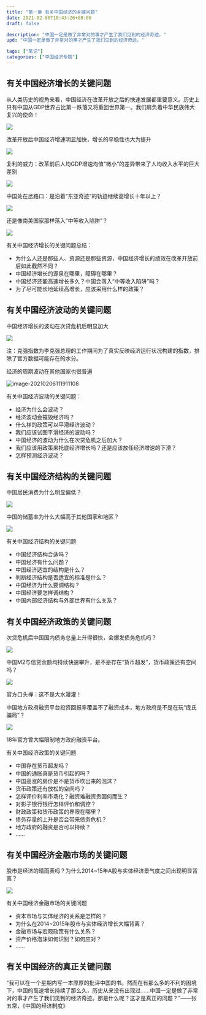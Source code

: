 ```yaml
---
title: "第一章 有关中国经济的关键问题"
date: 2021-02-06T10:43:26+08:00
draft: false

description: "中国一定是做了非常对的事才产生了我们见到的经济奇迹。"
upd: "中国一定是做了非常对的事才产生了我们见到的经济奇迹。"

tags: ["笔记"]
categories: ["中国经济专题"]
---
```


<!--more-->

## 有关中国经济增长的关键问题

从人类历史的视角来看，中国经济在改革开放之后的快速发展都重要意义。历史上只有中国从GDP世界占比第一跌落又将重回世界第一。我们肩负着中华民族伟大复兴的使命！

![](https://cdn.jsdelivr.net/gh/henrywu97/FigBed/Figs/20210206104851.png)

改革开放后中国经济增速明显加快，增长的平稳性也大为提升

![](https://cdn.jsdelivr.net/gh/henrywu97/FigBed@master/Figs/20210206105241.png)

复利的威力：改革前后人均GDP增速均值“微小”的差异带来了人均收入水平的巨大差别

![](https://cdn.jsdelivr.net/gh/henrywu97/FigBed/Figs/20210206105244.png)

中国处在岔路口：是沿着“东亚奇迹”的轨迹继续高增长十年以上？

![](https://cdn.jsdelivr.net/gh/henrywu97/FigBed/Figs/20210206105533.png)

还是像南美国家那样落入“中等收入陷阱”？

![](https://cdn.jsdelivr.net/gh/henrywu97/FigBed/Figs/20210206105626.png)

有关中国经济增长的关键问题总结：

- 为什么人还是那些人、资源还是那些资源，中国经济增长的绩效在改革开放前后如此截然不同？
- 中国经济增长的源泉在哪里，障碍在哪里？
- 中国经济还能高速增长多久？中国会落入“中等收入陷阱”吗？
- 为了尽可能长地延续高增长，应该采用什么样的政策？

## 有关中国经济波动的关键问题

中国经济增长的波动在次贷危机后明显加大

![](https://cdn.jsdelivr.net/gh/henrywu97/FigBed/Figs/20210206111613.png)

注：克强指数为李克强总理的工作期间为了真实反映经济运行状况构建的指数，排除了官方数据可能存在的水分。

经济的周期波动在其他国家也很普遍

![image-20210206111911108](https://cdn.jsdelivr.net/gh/henrywu97/FigBed@master/Figs/20210206111916.png)

有关中国经济波动的关键问题：

- 经济为什么会波动？
- 经济波动会摧毁经济吗？
- 什么样的政策可以平滑经济波动？
- 我们应该试图平滑经济的波动吗？
- 中国经济的波动为什么在次贷危机之后加大？
- 我们应该用政策来托底经济增长吗？还是应该放任经济增速的下滑？
- 怎样预测经济波动？

## 有关中国经济结构的关键问题

中国居民消费为什么明显偏低？

![](https://cdn.jsdelivr.net/gh/henrywu97/FigBed/Figs/20210206113327.png)

中国的储蓄率为什么大幅高于其他国家和地区？

![](https://cdn.jsdelivr.net/gh/henrywu97/FigBed@master/Figs/20210206113347.png)

有关中国经济结构的关键问题

- 中国经济结构合适吗？
- 中国经济有什么问题？
- 中国经济适宜的结构是什么？
- 判断经济结构是否适宜的标准是什么？
- 中国经济为什么要调结构？
- 中国经济要怎样调结构？
- 中国内部经济结构与外部世界有什么关系？

## 有关中国经济政策的关键问题

次贷危机后中国国内债务总量上升得很快，会爆发债务危机吗？

![](https://cdn.jsdelivr.net/gh/henrywu97/FigBed/Figs/20210223003249.png)

中国M2与信贷余额均持续快速攀升，是不是存在“货币超发”，货币政策还有空间吗？

![](https://cdn.jsdelivr.net/gh/henrywu97/FigBed/Figs/20210223003304.png)

官方口头禅：这不是大水漫灌！

中国地方政府融资平台投资回报率覆盖不了融资成本，地方政府是不是在玩“庞氏骗局”？

![](https://cdn.jsdelivr.net/gh/henrywu97/FigBed/Figs/20210223003336.png)

18年官方曾大幅限制地方政府融资平台。

有关中国经济政策的关键问题

- 中国存在货币超发吗？
- 中国的通胀真是货币引起的吗？
- 中国高涨的房价是不是货币吹出来的泡沫？
- 货币政策还有放松的空间吗？
- 怎样评价利率市场化？融资难融资贵因何而生？
- 对影子银行银行怎样评价和调控？
- 财政政策和货币政策的界限在哪里？
- 债务存量的上升是否会带来债务危机？
- 地方政府的融资是否可以持续？
- ……

## 有关中国经济金融市场的关键问题

股市是经济的晴雨表吗？为什么2014~15年A股与实体经济景气度之间出现明显背离？

![](https://cdn.jsdelivr.net/gh/henrywu97/FigBed/Figs/20210223003549.png)

有关中国经济金融市场的关键问题

-	资本市场与实体经济的关系是怎样的？
-	为什么在2014~2015年股市与实体经济增长大幅背离？
-	金融市场与宏观政策有什么关系？
-	资产价格泡沫如何识别？如何应对？
-	……

## 有关中国经济的真正关键问题

“我可以在一个星期内写一本厚厚的批评中国的书。然而在有那么多的不利的困境下，中国的高速增长持续了那么久，历史从来没有出现过……中国一定是做了非常对的事才产生了我们见到的经济奇迹。那是什么呢？这才是真正的问题？”——张五常，《中国的经济制度》